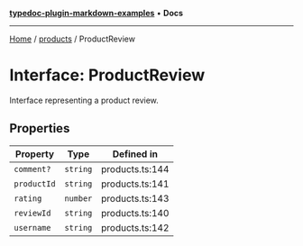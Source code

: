 [**typedoc-plugin-markdown-examples**](../../README.md) • **Docs**

***

[Home](../../README.md) / [products](../README.md) / ProductReview

# Interface: ProductReview

Interface representing a product review.

## Properties

| Property | Type | Defined in |
| ------ | ------ | ------ |
| `comment?` | `string` | products.ts:144 |
| `productId` | `string` | products.ts:141 |
| `rating` | `number` | products.ts:143 |
| `reviewId` | `string` | products.ts:140 |
| `username` | `string` | products.ts:142 |
